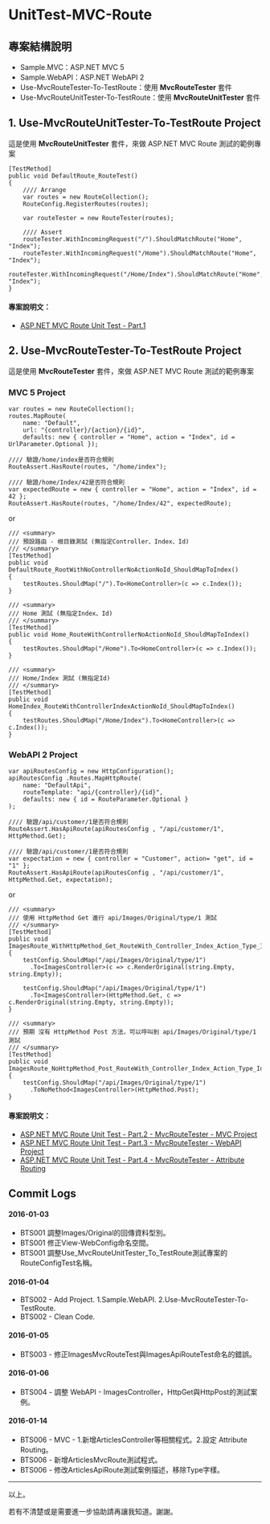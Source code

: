 # UnitTest-MVC-Route

## 專案結構說明

* Sample.MVC：ASP.NET MVC 5
* Sample.WebAPI：ASP.NET WebAPI 2
* Use-MvcRouteTester-To-TestRoute：使用 **MvcRouteTester** 套件
* Use-MvcRouteUnitTester-To-TestRoute：使用 **MvcRouteUnitTester** 套件


## 1. Use-MvcRouteUnitTester-To-TestRoute Project

這是使用 **MvcRouteUnitTester** 套件，來做 ASP.NET MVC Route 測試的範例專案

	[TestMethod]
	public void DefaultRoute_RouteTest()
	{
		//// Arrange
		var routes = new RouteCollection();
		RouteConfig.RegisterRoutes(routes);
	
		var routeTester = new RouteTester(routes);
	
		//// Assert
		routeTester.WithIncomingRequest("/").ShouldMatchRoute("Home", "Index");
		routeTester.WithIncomingRequest("/Home").ShouldMatchRoute("Home", "Index");
		routeTester.WithIncomingRequest("/Home/Index").ShouldMatchRoute("Home", "Index");
	}

#### 專案說明文：
* [ASP.NET MVC Route Unit Test - Part.1](https://dotblogs.com.tw/wuanunet/2015/12/26/aspnet-mvc-route-unit-test-part1)


## 2. Use-MvcRouteTester-To-TestRoute Project

這是使用 **MvcRouteTester** 套件，來做 ASP.NET MVC Route 測試的範例專案

### MVC 5 Project

	var routes = new RouteCollection();
	routes.MapRoute(
	    name: "Default",
	    url: "{controller}/{action}/{id}",
	    defaults: new { controller = "Home", action = "Index", id = UrlParameter.Optional });

	//// 驗證/home/index是否符合規則
	RouteAssert.HasRoute(routes, "/home/index");
	
	//// 驗證/home/Index/42是否符合規則
	var expectedRoute = new { controller = "Home", action = "Index", id = 42 };
	RouteAssert.HasRoute(routes, "/home/Index/42", expectedRoute);

or

	/// <summary>
    /// 預設路由 - 根目錄測試 (無指定Controller、Index、Id)
    /// </summary>
    [TestMethod]
    public void DefaultRoute_RootWithNoControllerNoActionNoId_ShouldMapToIndex()
    {
    	testRoutes.ShouldMap("/").To<HomeController>(c => c.Index());
    }
    
    /// <summary>
    /// Home 測試 (無指定Index、Id)
    /// </summary>
    [TestMethod]
    public void Home_RouteWithControllerNoActionNoId_ShouldMapToIndex()
    {
    	testRoutes.ShouldMap("/Home").To<HomeController>(c => c.Index());
    }
    
    /// <summary>
    /// Home/Index 測試 (無指定Id)
    /// </summary>
    [TestMethod]
    public void HomeIndex_RouteWithControllerIndexActionNoId_ShouldMapToIndex()
    {
    	testRoutes.ShouldMap("/Home/Index").To<HomeController>(c => c.Index());
    }


### WebAPI 2 Project

	var apiRoutesConfig = new HttpConfiguration();
	apiRoutesConfig .Routes.MapHttpRoute(
	    name: "DefaultApi",
	    routeTemplate: "api/{controller}/{id}",
	    defaults: new { id = RouteParameter.Optional }
	);

	//// 驗證/api/customer/1是否符合規則
	RouteAssert.HasApiRoute(apiRoutesConfig , "/api/customer/1", HttpMethod.Get);
	
	//// 驗證/api/customer/1是否符合規則
	var expectation = new { controller = "Customer", action= "get", id = "1" };
	RouteAssert.HasApiRoute(apiRoutesConfig , "/api/customer/1", HttpMethod.Get, expectation);

or

	/// <summary>
	/// 使用 HttpMethod Get 進行 api/Images/Original/type/1 測試
	/// </summary>
	[TestMethod]
	public void ImagesRoute_WithHttpMethod_Get_RouteWith_Controller_Index_Action_Type_Id_ShouldMapToRenderOriginal()
	{
		testConfig.ShouldMap("/api/Images/Original/type/1")
		  .To<ImagesController>(c => c.RenderOriginal(string.Empty, string.Empty));
		
		testConfig.ShouldMap("/api/Images/Original/type/1")
		  .To<ImagesController>(HttpMethod.Get, c => c.RenderOriginal(string.Empty, string.Empty));
	}
	
	/// <summary>
	/// 預期 沒有 HttpMethod Post 方法，可以呼叫到 api/Images/Original/type/1 測試
	/// </summary>
	[TestMethod]
	public void ImagesRoute_NoHttpMethod_Post_RouteWith_Controller_Index_Action_Type_Id_ShouldMapToRenderOriginal()
	{
		testConfig.ShouldMap("/api/Images/Original/type/1")
		  .ToNoMethod<ImagesController>(HttpMethod.Post);
	}


#### 專案說明文：
* [ASP.NET MVC Route Unit Test - Part.2 - MvcRouteTester - MVC Project](https://dotblogs.com.tw/wuanunet/2016/01/03/aspnet-mvc-route-unit-test-part2-with-mvcroutetester-library-for-mvc-project)
* [ASP.NET MVC Route Unit Test - Part.3 - MvcRouteTester - WebAPI Project](https://dotblogs.com.tw/wuanunet/2016/01/05/aspnet-mvc-route-unit-test-part3-with-mvcroutetester-library-for-webapi-project)
* [ASP.NET MVC Route Unit Test - Part.4 - MvcRouteTester - Attribute Routing](https://dotblogs.com.tw/wuanunet/2016/01/05/aspnet-mvc-route-unit-test-part4-with-mvcroutetester-library-for-attribute-routing)

## Commit Logs

#### 2016-01-03
* BTS001 調整Images/Original的回傳資料型別。
* BTS001 修正View-WebConfig命名空間。
* BTS001 調整Use_MvcRouteUnitTester_To_TestRoute測試專案的RouteConfigTest名稱。

#### 2016-01-04
* BTS002 - Add Project. 1.Sample.WebAPI. 2.Use-MvcRouteTester-To-TestRoute.
* BTS002 - Clean Code.

#### 2016-01-05
* BTS003 - 修正ImagesMvcRouteTest與ImagesApiRouteTest命名的錯誤。

#### 2016-01-06
* BTS004 - 調整 WebAPI - ImagesController，HttpGet與HttpPost的測試案例。

#### 2016-01-14
* BTS006 - MVC - 1.新增ArticlesController等相關程式。2.設定 Attribute Routing。
* BTS006 - 新增ArticlesMvcRoute測試程式。
* BTS006 - 修改ArticlesApiRoute測試案例描述，移除Type字樣。

----------


以上。

若有不清楚或是需要進一步協助請再讓我知道。謝謝。
